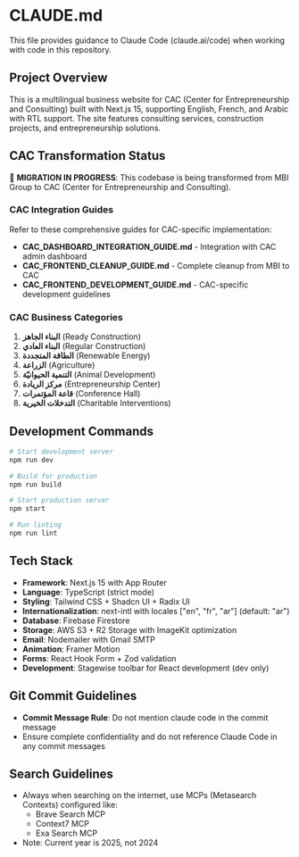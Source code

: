 # CLAUDE.md

This file provides guidance to Claude Code (claude.ai/code) when working with code in this repository.

## Project Overview

This is a multilingual business website for CAC (Center for Entrepreneurship and Consulting) built with Next.js 15, supporting English, French, and Arabic with RTL support. The site features consulting services, construction projects, and entrepreneurship solutions.

## CAC Transformation Status

🚧 **MIGRATION IN PROGRESS**: This codebase is being transformed from MBI Group to CAC (Center for Entrepreneurship and Consulting).

### CAC Integration Guides

Refer to these comprehensive guides for CAC-specific implementation:

- **CAC_DASHBOARD_INTEGRATION_GUIDE.md** - Integration with CAC admin dashboard
- **CAC_FRONTEND_CLEANUP_GUIDE.md** - Complete cleanup from MBI to CAC
- **CAC_FRONTEND_DEVELOPMENT_GUIDE.md** - CAC-specific development guidelines

### CAC Business Categories

1. **البناء الجاهز** (Ready Construction)
2. **البناء العادي** (Regular Construction)
3. **الطاقة المتجددة** (Renewable Energy)
4. **الزراعة** (Agriculture)
5. **التنمية الحيوانيّة** (Animal Development)
6. **مركز الريادة** (Entrepreneurship Center)
7. **قاعة المؤتمرات** (Conference Hall)
8. **التدخلات الخيرية** (Charitable Interventions)

## Development Commands

```bash
# Start development server
npm run dev

# Build for production
npm run build

# Start production server
npm start

# Run linting
npm run lint
```

## Tech Stack

- **Framework**: Next.js 15 with App Router
- **Language**: TypeScript (strict mode)
- **Styling**: Tailwind CSS + Shadcn UI + Radix UI
- **Internationalization**: next-intl with locales ["en", "fr", "ar"] (default: "ar")
- **Database**: Firebase Firestore
- **Storage**: AWS S3 + R2 Storage with ImageKit optimization
- **Email**: Nodemailer with Gmail SMTP
- **Animation**: Framer Motion
- **Forms**: React Hook Form + Zod validation
- **Development**: Stagewise toolbar for React development (dev only)

## Git Commit Guidelines

- **Commit Message Rule**: Do not mention claude code in the commit message
- Ensure complete confidentiality and do not reference Claude Code in any commit messages

## Search Guidelines

- Always when searching on the internet, use MCPs (Metasearch Contexts) configured like:
  - Brave Search MCP
  - Context7 MCP
  - Exa Search MCP
- Note: Current year is 2025, not 2024